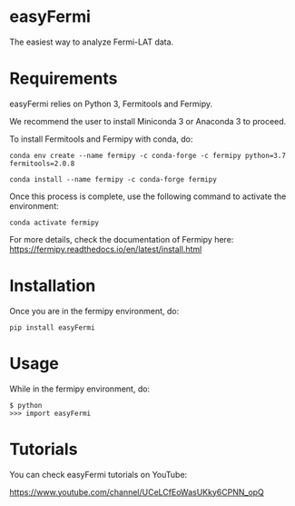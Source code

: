 # easyFermi
The easiest way to analyze Fermi-LAT data.

# Requirements
easyFermi relies on Python 3, Fermitools and Fermipy. 

We recommend the user to install Miniconda 3 or Anaconda 3 to proceed.

To install Fermitools and Fermipy with conda, do:

<pre><code>conda env create --name fermipy -c conda-forge -c fermipy python=3.7 fermitools=2.0.8

conda install --name fermipy -c conda-forge fermipy
</code></pre>

Once this process is complete, use the following command to activate the environment:

<pre><code>conda activate fermipy
</code></pre>

For more details, check the documentation of Fermipy here: https://fermipy.readthedocs.io/en/latest/install.html


# Installation 

Once you are in the fermipy environment, do:

<pre><code>pip install easyFermi
</code></pre>

# Usage

While in the fermipy environment, do:

<pre><code>$ python
>>> import easyFermi
</code></pre>



# Tutorials

You can check easyFermi tutorials on YouTube:

https://www.youtube.com/channel/UCeLCfEoWasUKky6CPNN_opQ

